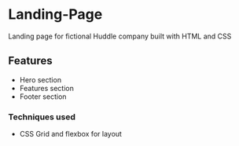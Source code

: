 # Landing-Page

Landing page for fictional Huddle company built with HTML and CSS

## Features
- Hero section
- Features section 
- Footer section

### Techniques used
- CSS Grid and flexbox for layout
